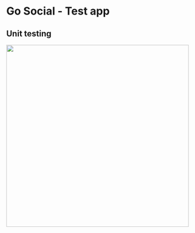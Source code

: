 # Go Social - Test app


## Unit testing

<img src="https://user-images.githubusercontent.com/22333076/117590792-b03a8280-b0f6-11eb-9b5d-a5f2d1bdf69d.png" width="480"/>


